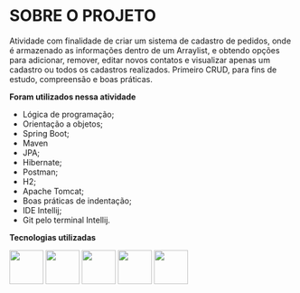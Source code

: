 # SOBRE O PROJETO

Atividade com finalidade de criar um sistema de cadastro de pedidos, onde é armazenado as informações dentro de um Arraylist, e obtendo opções para adicionar, remover, editar novos contatos e visualizar apenas um cadastro ou todos os cadastros realizados. 
Primeiro CRUD, para fins de estudo, compreensão e boas práticas.

**Foram utilizados nessa atividade** 

* Lógica de programação;
* Orientação a objetos;
* Spring Boot;
* Maven
* JPA;
* Hibernate;
* Postman;
* H2;
* Apache Tomcat;
* Boas práticas de indentação;
* IDE Intellij;
* Git pelo terminal Intellij.

**Tecnologias utilizadas**

<img src="https://cdn.jsdelivr.net/gh/devicons/devicon/icons/java/java-original-wordmark.svg" width="60px" /> 
<img src="https://cdn.jsdelivr.net/gh/devicons/devicon/icons/spring/spring-original-wordmark.svg" width="60px" />
<img src="https://cdn.jsdelivr.net/gh/devicons/devicon/icons/postgresql/postgresql-original-wordmark.svg" width="60px" />
<img src="https://cdn.jsdelivr.net/gh/devicons/devicon/icons/git/git-original.svg" width="60px" /> 
<img src="https://cdn.jsdelivr.net/gh/devicons/devicon/icons/intellij/intellij-original-wordmark.svg" width="60px" /> 

          
